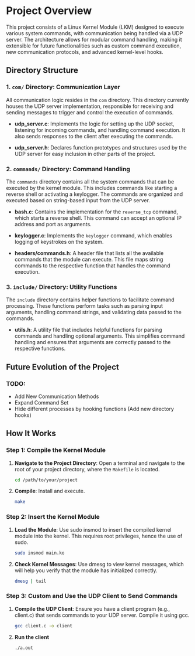 # Project Overview

This project consists of a Linux Kernel Module (LKM) designed to execute various system commands, with communication being handled via a UDP server. The architecture allows for modular command handling, making it extensible for future functionalities such as custom command execution, new communication protocols, and advanced kernel-level hooks.

## Directory Structure

### 1. `com/` Directory: Communication Layer

All communication logic resides in the `com` directory. This directory currently houses the UDP server implementation, responsible for receiving and sending messages to trigger and control the execution of commands.

- **udp_server.c**: Implements the logic for setting up the UDP socket, listening for incoming commands, and handling command execution. It also sends responses to the client after executing the commands.

- **udp_server.h**: Declares function prototypes and structures used by the UDP server for easy inclusion in other parts of the project.

### 2. `commands/` Directory: Command Handling

The `commands` directory contains all the system commands that can be executed by the kernel module. This includes commands like starting a reverse shell or activating a keylogger. The commands are organized and executed based on string-based input from the UDP server.

- **bash.c**: Contains the implementation for the `reverse_tcp` command, which starts a reverse shell. This command can accept an optional IP address and port as arguments.

- **keylogger.c**: Implements the `keylogger` command, which enables logging of keystrokes on the system.

- **headers/commands.h**: A header file that lists all the available commands that the module can execute. This file maps string commands to the respective function that handles the command execution.

### 3. `include/` Directory: Utility Functions

The `include` directory contains helper functions to facilitate command processing. These functions perform tasks such as parsing input arguments, handling command strings, and validating data passed to the commands.

- **utils.h**: A utility file that includes helpful functions for parsing commands and handling optional arguments. This simplifies command handling and ensures that arguments are correctly passed to the respective functions.

## Future Evolution of the Project

### TODO:

- Add New Communication Methods
- Expand Command Set
- Hide different processes by hooking functions (Add new directory hooks)

## How It Works

### Step 1: Compile the Kernel Module

1. **Navigate to the Project Directory**: Open a terminal and navigate to the root of your project directory, where the `Makefile` is located.

   ```bash
   cd /path/to/your/project

2. **Compile**: Install and execute. 
   
   ```bash
   make

### Step 2: Insert the Kernel Module

1. **Load the Module**: Use sudo insmod to insert the compiled kernel module into the kernel. This requires root privileges, hence the use of sudo.
    
    ```bash
    sudo insmod main.ko

2. **Check Kernel Messages**: Use dmesg to view kernel messages, which will help you verify that the module has initialized correctly.
    
    ```bash
    dmesg | tail

### Step 3: Custom and Use the UDP Client to Send Commands

1. **Compile the UDP Client**: Ensure you have a client program (e.g., client.c) that sends commands to your UDP server. Compile it using gcc.
    
    ```bash
    gcc client.c -o client

2. **Run the client**
    
    ```bash
    ./a.out
